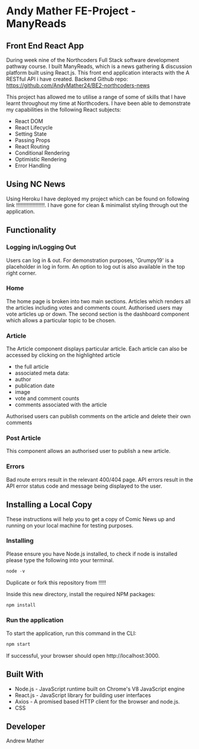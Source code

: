 # Andy Mather FE-Project - ManyReads

## Front End React App

During week nine of the Northcoders Full Stack software development pathway course. I built ManyReads, which is a news gathering & discussion platform built using React.js. This front end application interacts with the A RESTful API i have created. Backend Github repo: https://github.com/AndyMather24/BE2-northcoders-news


This project has allowed me to utilise a range of some of skills that I have learnt throughout my time at Northcoders. I have been able to demonstrate my capabilities in the following React subjects: 

* React DOM
* React Lifecycle
* Setting State
* Passing Props
* React Routing
* Conditional Rendering
* Optimistic Rendering
* Error Handling


## Using NC News
Using Heroku I have deployed my project which can be found on following link !!!!!!!!!!!!!!!!!!!. I have gone for clean & minimalist styling through out the application.


## Functionality

### Logging in/Logging Out
Users can log in & out. For demonstration purposes, 'Grumpy19' is a placeholder in log in form. An option to log out is also available in the top right corner.

### Home
The home page is broken into two main sections. Articles which renders all the articles including votes and comments count. Authorised users may vote articles up or down. The second section is the dashboard component which allows a particular topic to be chosen. 

### Article 
The Article component displays particular article. Each article can also be accessed by clicking on the highlighted article

* the full article
* associated meta data:
* author
* publication date
* image
* vote and comment counts
* comments associated with the article

Authorised users can publish comments on the article and delete their own comments

### Post Article

This component allows an authorised user to publish a new article.

### Errors

Bad route errors result in the relevant 400/404 page.
API errors result in the API error status code and message being displayed to the user.

## Installing a Local Copy

These instructions will help you to get a copy of Comic News up and running on your local machine for testing purposes.

### Installing

Please ensure you have Node.js installed, to check if node is installed please type the following into your terminal.
```js
node -v
```

Duplicate or fork this repository from !!!!!

Inside this new directory, install the required NPM packages:

```js
npm install
```

### Run the application

To start the application, run this command in the CLI:

```js
npm start
```

If successful, your browser should open http://localhost:3000.

## Built With
* Node.js - JavaScript runtime built on Chrome's V8 JavaScript engine
* React.js - JavaScript library for building user interfaces
* Axios - A promised based HTTP client for the browser and node.js.
* CSS 

## Developer
Andrew Mather